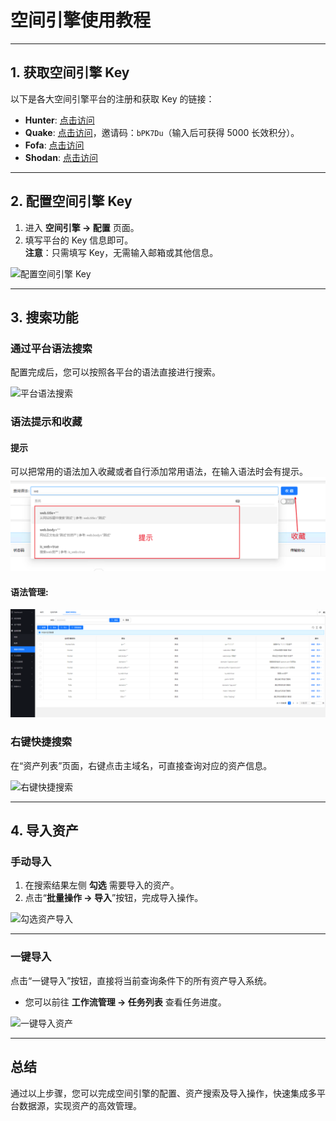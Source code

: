 # **空间引擎使用教程**

---

## **1. 获取空间引擎 Key**
以下是各大空间引擎平台的注册和获取 Key 的链接：
- **Hunter**: [点击访问](https://hunter.qianxin.com/)
- **Quake**: [点击访问](https://quake.360.net/)，邀请码：`bPK7Du`（输入后可获得 5000 长效积分）。
- **Fofa**: [点击访问](https://fofa.info/)
- **Shodan**: [点击访问](https://www.shodan.io/)

---

## **2. 配置空间引擎 Key**

1. 进入 **空间引擎 -> 配置** 页面。
2. 填写平台的 Key 信息即可。  
   **注意**：只需填写 Key，无需输入邮箱或其他信息。

![配置空间引擎 Key](https://github.com/user-attachments/assets/76ce63c0-9af5-4b1f-9abd-7f7710d69b2a)

---

## **3. 搜索功能**

### **通过平台语法搜索**
配置完成后，您可以按照各平台的语法直接进行搜索。

![平台语法搜索](https://github.com/user-attachments/assets/e2042930-311c-4da0-80fd-b7b6069146c2)

### **语法提示和收藏**
#### 提示
可以把常用的语法加入收藏或者自行添加常用语法，在输入语法时会有提示。
![picture 3](https://github.com/testnet0/image/raw/main/aa8a17a549bd69eb0cb79f058758d396f709021c43f7db866e473eb9dd71f955.png)  
#### 语法管理:
![picture 2](https://github.com/testnet0/image/raw/main/d780b636bb541172b020d2c71c87876c650d435bebeada2013d204cdee68a2c9.png)  

### **右键快捷搜索**
在“资产列表”页面，右键点击主域名，可直接查询对应的资产信息。

![右键快捷搜索](https://github.com/user-attachments/assets/1dddc777-3eb4-4a9f-8761-2aed1ed90baa)

---

## **4. 导入资产**

### **手动导入**
1. 在搜索结果左侧 **勾选** 需要导入的资产。
2. 点击“**批量操作 -> 导入**”按钮，完成导入操作。

![勾选资产导入](https://github.com/user-attachments/assets/a1e1596c-d650-4e6e-a597-6ed0427ecc12)

---

### **一键导入**
点击“一键导入”按钮，直接将当前查询条件下的所有资产导入系统。

- 您可以前往 **工作流管理 -> 任务列表** 查看任务进度。

![一键导入资产](https://github.com/user-attachments/assets/428754bf-6b7f-43b7-8319-d45b0d27b467)

---

## **总结**
通过以上步骤，您可以完成空间引擎的配置、资产搜索及导入操作，快速集成多平台数据源，实现资产的高效管理。
